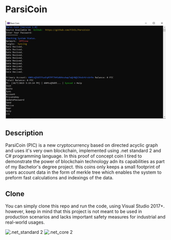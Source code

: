 # ParsiCoin

![ParsiCoin](ParsiCoin.JPG?raw=true "ParsiCoin")

## Description

ParsiCoin (PIC) is a new cryptocurrency based on directed acyclic graph and uses it's very own blockchain, implemented using .net standard 2 and C# programming language. In this proof of concept coin I tired to demonstrate the power of blockchain technology adn its capabilities as part of my Bachelor's degree project. this coins only keeps a small footprint of users account data in the form of merkle tree which enables the system to preform fast calculations and indexings of the data. 

## Clone

You can simply clone this repo and run the code, using Visual Studio 2017+. however, keep in mind that this project is not meant to be used in production scenarios and lacks important safety measures for industrial and real-world usages.

![.net_standard 2](https://img.shields.io/badge/.net_standard-2-blue.svg)
![.net_core 2](https://img.shields.io/badge/.net_core-2-blue.svg)

